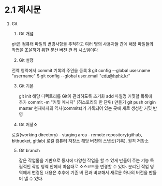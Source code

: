 # 2.1 제시문



1. Git

   1.  Git 개념

      git은 컴퓨터 파일의 변경사항을 추적하고 여러 명의 사용자들 간에 해당 파일들의 작업을 조율하기 위한 분산 버전 관 리 시스템이다

      

   2.  Git 설정

      전역 영역에서 commit 기록의 주인을 등록 $ git config --global user.name "username" $ git config --global user.email "edu@hphk.kr"

   3. Git 기본

      git init 해당 디렉토리를 Git이 관리하도록 초기화 add 파일명 커밋할 목록에 추가 commit -m "커밋 메시지" (히스토리의 한 단위) 만들기 git push origin master 현재까지의 역사(commits)가 기록되어 있는 곳에 새로 생성한 커밋 반영

   4.  Git 저장소

      로컬(working directory) - staging area - remote repository(github, bitbucket, gitlab) 로컬 컴퓨터 저장소 해당 버전의 스냅샷(기록). 원격 저장소

   5. Git branch

      같은 작업물을 기반으로 동시에 다양한 작업을 할 수 있게 만들어 주는 기능 독립적인 작업 영역 안에서 마음대로 소스코드를 변경할 수 있다. 분리된 작업 영역에서 변경된 내용은 추후에 기존 버 전과 비교해서 새로운 하나의 버전을 만들어 낼 수 있다.

   
   



